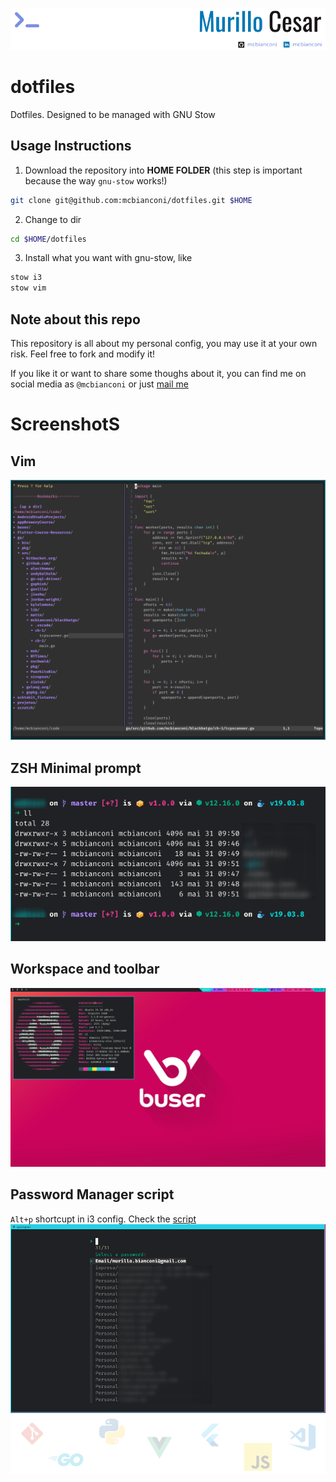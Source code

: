 ![Banner](https://github.com/mcbianconi/images/blob/master/banner.png)
# dotfiles
Dotfiles. Designed to be managed with GNU Stow 

## Usage Instructions
1. Download the repository into **HOME FOLDER** (this step is important because the way `gnu-stow` works!)
```sh
git clone git@github.com:mcbianconi/dotfiles.git $HOME
```
2. Change to dir
```bash
cd $HOME/dotfiles
```
3. Install what you want with gnu-stow, like
```bash
stow i3
stow vim
```
## Note about this repo
This repository is all about my personal config, you may use it at your own risk. Feel free to fork and modify it!

If you like it or want to share some thoughs about it, you can find me on social media as `@mcbianconi` or just [mail me](mailto:murillo.bianconi@gmail.com)

# ScreenshotS

## Vim
![Vim](vim.png)

## ZSH Minimal prompt
![ZSH Prompt](zsh_prompt.png)

## Workspace and toolbar
![Workspace](workspace.png)

## Password Manager script
`Alt+p` shortcupt in i3 config. Check the [script](prod/scripts/quickpass.sh)
![Password Manager Script](quickpass.png)
![End Banner](https://github.com/mcbianconi/images/blob/master/readme-footer.png)
